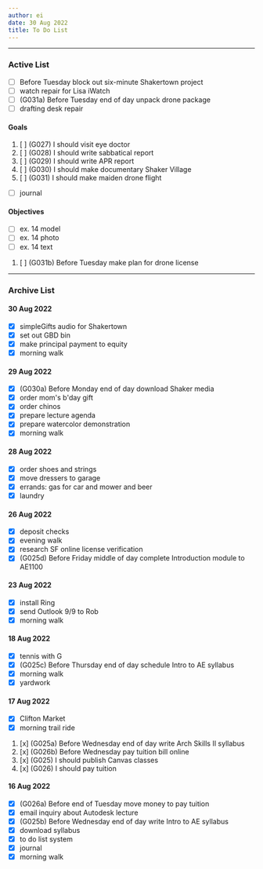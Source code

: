 ```yaml
---
author: ei
date: 30 Aug 2022
title: To Do List
---
```


---

### Active List

- [ ] Before Tuesday block out six-minute Shakertown project
- [ ] watch repair for Lisa iWatch
- [ ] (G031a) Before Tuesday end of day unpack drone package
- [ ] drafting desk repair

#### Goals

1. [ ] (G027) I should visit eye doctor
1. [ ] (G028) I should write sabbatical report
1. [ ] (G029) I should write APR report
1. [ ] (G030) I should make documentary Shaker Village
1. [ ] (G031) I should make maiden drone flight
- [ ] journal

#### Objectives

- [ ] ex. 14 model
- [ ] ex. 14 photo
- [ ] ex. 14 text 
1. [ ] (G031b) Before Tuesday make plan for drone license

---

### Archive List

#### 30 Aug 2022

- [x] simpleGifts audio for Shakertown
- [x] set out GBD bin
- [x] make principal payment to equity
- [x] morning walk

#### 29 Aug 2022

- [x] (G030a) Before Monday end of day download Shaker media
- [x] order mom's b'day gift
- [x] order chinos
- [x] prepare lecture agenda
- [x] prepare watercolor demonstration
- [x] morning walk

#### 28 Aug 2022

- [x] order shoes and strings
- [x] move dressers to garage
- [x] errands: gas for car and mower and beer
- [x] laundry

#### 26 Aug 2022

- [x] deposit checks
- [x] evening walk
- [x] research SF online license verification
- [x] (G025d) Before Friday middle of day complete Introduction module to AE1100

#### 23 Aug 2022

- [x] install Ring
- [x] send Outlook 9/9 to Rob
- [x] morning walk

#### 18 Aug 2022

- [x] tennis with G
- [x] (G025c) Before Thursday end of day schedule Intro to AE syllabus
- [x] morning walk
- [x] yardwork

#### 17 Aug 2022

- [x] Clifton Market
- [x] morning trail ride
1. [x] (G025a) Before Wednesday end of day write Arch Skills II syllabus
1. [x] (G026b) Before Wednesday pay tuition bill online
1. [x] (G025) I should publish Canvas classes
1. [x] (G026) I should pay tuition

#### 16 Aug 2022
- [x] (G026a) Before end of Tuesday move money to pay tuition
- [x] email inquiry about Autodesk lecture
- [x] (G025b) Before Wednesday end of day write Intro to AE syllabus
- [x] download syllabus
- [x] to do list system
- [x] journal
- [x] morning walk
